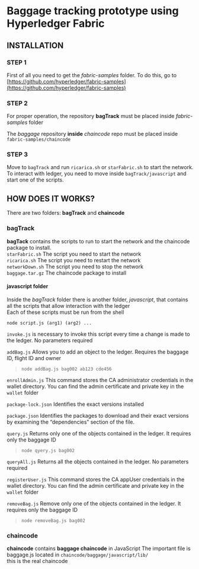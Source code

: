 
# Baggage tracking prototype using Hyperledger Fabric

## INSTALLATION

### STEP 1
First of all you need to get the *fabric-samples* folder. To do this, go to [https://github.com/hyperledger/fabric-samples](https://github.com/hyperledger/fabric-samples)

### STEP 2
For proper operation, the repository **bagTrack** must be placed inside *fabric-samples* folder

The *baggage* repository **inside** *chaincode* repo must be placed inside `fabric-samples/chaincode`

### STEP 3 
Move to `bagTrack` and run `ricarica.sh` or `starFabric.sh` to start the network.  
To interact with ledger, you need to move inside `bagTrack/javascript` and start one of the scripts.


## HOW DOES IT WORKS?

There are two folders: **bagTrack** and **chaincode** 

### bagTrack
**bagTack** contains the scripts to run to start the network and the chaincode package to install.  
`starFabric.sh` The script you need to start the network   
`ricarica.sh` The script you need to restart the network  
`networkDown.sh` The script you need to stop the network  
`baggage.tar.gz` The chaincode package to install  

#### javascript folder
Inside the *bagTrack* folder there is another folder, *javascript*, that contains all the scripts that allow interaction with the ledger  
Each of these scripts must be run from the shell  

`node script.js (arg1) (arg2) ...`

`invoke.js` is necessary to invoke this script every time a change is made to the ledger. No parameters required  

`addBag.js` Allows you to add an object to the ledger. Requires the baggage ID, flight ID and owner
  >`node addBag.js bag002 ab123 cde456`  
  
  
`enrollAdmin.js` This command stores the CA administrator credentials in the wallet directory. You can find the admin certificate and private key in the  `wallet` folder


`package-lock.json` Identifies the exact versions installed


`package.json` Identifies the packages to download and their exact versions by examining the “dependencies” section of the file.

`query.js` Returns only one of the objects contained in the ledger. It requires only the baggage ID  
>`node qyery.js bag002`

`queryAll.js` Returns all the objects contained in the ledger. No parameters required

`registerUser.js` This command stores the CA appUser credentials in the wallet directory. You can find the admin certificate and private key in the  `wallet` folder

`removeBag.js` Remove only one of the objects contained in the ledger. It requires only the baggage ID
>`node removeBag.js bag002`





### chaincode
**chaincode** contains **baggage chaincode** in JavaScript 
The important file is baggage.js located in `chaincode/baggage/javascript/lib/`  
this is the real chaincode

